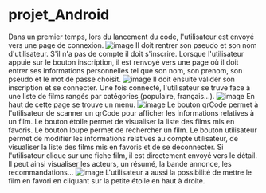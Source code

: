 # projet_Android

Dans un premier temps, lors du lancement du code, l'utilisateur est envoyé vers une page de connexion.
![image](https://github.com/AurelieVidal/projet_Android/assets/123561028/8fc49b0a-f915-4680-9dfb-1d37a00b814f)
Il doit rentrer son pseudo et son nom d'utilisateur.
S'il n'a pas de compte il doit s'inscrire. Lorsque l'utilisateur appuie sur le bouton inscription, il est renvoyé vers une page où il doit entrer ses informations personnelles tel que son nom, son prenom, son pseudo et le mot de passe choisit.
![image](https://github.com/AurelieVidal/projet_Android/assets/123561028/ba1b8224-d0d8-4428-9cda-2b3b3b6420f2)
Il doit ensuite valider son inscription et se connecter.
Une fois connecté, l'utilisateur se truve face à une liste de films rangés par catégories (populaire, français...).
![image](https://github.com/AurelieVidal/projet_Android/assets/123561028/27c9063b-2474-4d85-9053-061582e7d297)
En haut de cette page se trouve un menu.
![image](https://github.com/AurelieVidal/projet_Android/assets/123561028/a1ab234b-b8f6-4f47-a23d-33252ef5054e)
Le bouton qrCode permet à l'utilisateur de scanner un qrCode pour afficher les informations relatives à un film.
Le bouton étoile permet de visualiser la liste des films mis en favoris.
Le bouton loupe permet de rechercher un film.
Le bouton utilisateur permet de modifier les informations relatives au compte utilisateur, de visualiser la liste des films mis en favoris et de se deconnecter.
Si l'utilisateur clique sur une fiche film, il est directement envoyé vers le détail. Il peut ainsi visualiser les acteurs, un résumé, la bande annonce, les recommandations...
![image](https://github.com/AurelieVidal/projet_Android/assets/123561028/c1a81ac6-f8b2-414a-9b36-62c7705dd2af)
L'utilisateur a aussi la possibilité de mettre le film en favori en cliquant sur la petite étoile en haut à droite.
